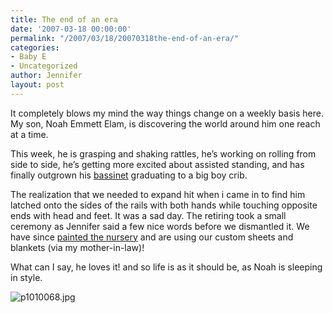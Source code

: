 ```yaml
---
title: The end of an era
date: '2007-03-18 00:00:00'
permalink: "/2007/03/18/20070318the-end-of-an-era/"
categories:
- Baby E
- Uncategorized
author: Jennifer
layout: post
---
```


It completely blows my mind the way things change on a weekly basis here. My son, Noah Emmett Elam, is discovering the world around him one reach at a time.

This week, he is grasping and shaking rattles, he&#8217;s working on rolling from side to side, he&#8217;s getting more excited about assisted standing, and has finally outgrown his [bassinet](http://www.stokkeusa.com/sleepi3.htm "bassinet") graduating to a big boy crib.

The realization that we needed to expand hit when i came in to find him latched onto the sides of the rails with both hands while touching opposite ends with head and feet. It was a sad day. The retiring took a small ceremony as Jennifer said a few nice words before we dismantled it. We have since [painted the nursery](http://www.flickr.com/photos/jenniferandJennifers_photos/ "painted the nursery") and are using our custom sheets and blankets (via my mother-in-law)!

What can I say, he loves it! and so life is as it should be, as Noah is sleeping in style.

<img id="image142" alt="p1010068.jpg" src="http://static.squarespace.com/static/50db6bb3e4b015296cd43789/50dfa5b1e4b0dc6320e0b5ea/50dfa5b1e4b0dc6320e0b66d/1174217992000/?format=original" />
